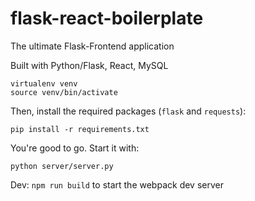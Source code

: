# flask-react-boilerplate
The ultimate Flask-Frontend application

Built with Python/Flask, React, MySQL

```
virtualenv venv
source venv/bin/activate
```

Then, install the required packages (```flask``` and ```requests```):
```
pip install -r requirements.txt
```

You're good to go. Start it with:
```
python server/server.py
```

Dev:
```npm run build``` to start the webpack dev server